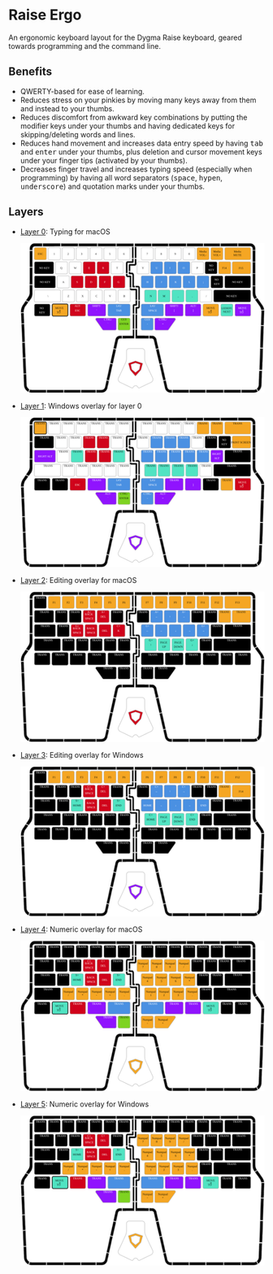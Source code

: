 # Raise Ergo
An ergonomic keyboard layout for the Dygma Raise keyboard, geared towards programming and the
command line.

## Benefits

* QWERTY-based for ease of learning.
* Reduces stress on your pinkies by moving many keys away from them and instead to your thumbs.
* Reduces discomfort from awkward key combinations by putting the modifier keys under your thumbs
  and having dedicated keys for skipping/deleting words and lines.
* Reduces hand movement and increases data entry speed by having <kbd>tab</kbd> and
  <kbd>enter</kbd> under your thumbs, plus deletion and cursor movement keys under your finger tips (activated by your thumbs).
* Decreases finger travel and increases typing speed (especially when programming) by having all
  word separators (<kbd>space</kbd>, <kbd>hypen</kbd>, <kbd>underscore</kbd>) and quotation marks
  under your thumbs.

## Layers

* [Layer 0](layer0.json): Typing for macOS

  ![layer 0](img/layer0.svg)

* [Layer 1](layer1.json): Windows overlay for layer 0

  ![layer 1](img/layer1.svg)

* [Layer 2](layer2.json): Editing overlay for macOS

  ![layer 2](img/layer2.svg)

* [Layer 3](layer3.json): Editing overlay for Windows

  ![layer 3](img/layer3.svg)

* [Layer 4](layer4.json): Numeric overlay for macOS

  ![layer 5](img/layer5.svg)

* [Layer 5](layer5.json): Numeric overlay for Windows

  ![layer 5](img/layer5.svg)
